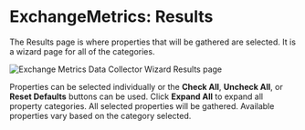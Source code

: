 # ExchangeMetrics: Results

The Results page is where properties that will be gathered are selected. It is a wizard page for all of the categories.

![Exchange Metrics Data Collector Wizard Results page](/img/product_docs/accessanalyzer/enterpriseauditor/admin/datacollector/adinventory/results.png)

Properties can be selected individually or the __Check All__, __Uncheck All__, or __Reset Defaults__ buttons can be used. Click __Expand All__ to expand all property categories. All selected properties will be gathered. Available properties vary based on the category selected.
